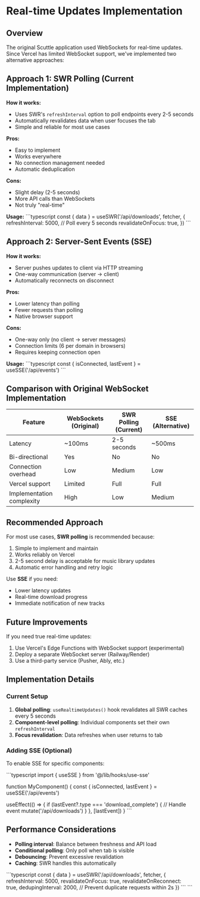 # Real-time Updates Implementation

## Overview

The original Scuttle application used WebSockets for real-time updates. Since Vercel has limited WebSocket support, we've implemented two alternative approaches:

## Approach 1: SWR Polling (Current Implementation)

**How it works:**
- Uses SWR's `refreshInterval` option to poll endpoints every 2-5 seconds
- Automatically revalidates data when user focuses the tab
- Simple and reliable for most use cases

**Pros:**
- Easy to implement
- Works everywhere
- No connection management needed
- Automatic deduplication

**Cons:**
- Slight delay (2-5 seconds)
- More API calls than WebSockets
- Not truly "real-time"

**Usage:**
\`\`\`typescript
const { data } = useSWR('/api/downloads', fetcher, {
  refreshInterval: 5000, // Poll every 5 seconds
  revalidateOnFocus: true,
})
\`\`\`

## Approach 2: Server-Sent Events (SSE)

**How it works:**
- Server pushes updates to client via HTTP streaming
- One-way communication (server → client)
- Automatically reconnects on disconnect

**Pros:**
- Lower latency than polling
- Fewer requests than polling
- Native browser support

**Cons:**
- One-way only (no client → server messages)
- Connection limits (6 per domain in browsers)
- Requires keeping connection open

**Usage:**
\`\`\`typescript
const { isConnected, lastEvent } = useSSE('/api/events')
\`\`\`

## Comparison with Original WebSocket Implementation

| Feature | WebSockets (Original) | SWR Polling (Current) | SSE (Alternative) |
|---------|----------------------|----------------------|-------------------|
| Latency | ~100ms | 2-5 seconds | ~500ms |
| Bi-directional | Yes | No | No |
| Connection overhead | Low | Medium | Low |
| Vercel support | Limited | Full | Full |
| Implementation complexity | High | Low | Medium |

## Recommended Approach

For most use cases, **SWR polling** is recommended because:
1. Simple to implement and maintain
2. Works reliably on Vercel
3. 2-5 second delay is acceptable for music library updates
4. Automatic error handling and retry logic

Use **SSE** if you need:
- Lower latency updates
- Real-time download progress
- Immediate notification of new tracks

## Future Improvements

If you need true real-time updates:
1. Use Vercel's Edge Functions with WebSocket support (experimental)
2. Deploy a separate WebSocket server (Railway/Render)
3. Use a third-party service (Pusher, Ably, etc.)

## Implementation Details

### Current Setup

1. **Global polling**: `useRealtimeUpdates()` hook revalidates all SWR caches every 5 seconds
2. **Component-level polling**: Individual components set their own `refreshInterval`
3. **Focus revalidation**: Data refreshes when user returns to tab

### Adding SSE (Optional)

To enable SSE for specific components:

\`\`\`typescript
import { useSSE } from '@/lib/hooks/use-sse'

function MyComponent() {
  const { isConnected, lastEvent } = useSSE('/api/events')
  
  useEffect(() => {
    if (lastEvent?.type === 'download_complete') {
      // Handle event
      mutate('/api/downloads')
    }
  }, [lastEvent])
}
\`\`\`

## Performance Considerations

- **Polling interval**: Balance between freshness and API load
- **Conditional polling**: Only poll when tab is visible
- **Debouncing**: Prevent excessive revalidation
- **Caching**: SWR handles this automatically

\`\`\`typescript
const { data } = useSWR('/api/downloads', fetcher, {
  refreshInterval: 5000,
  revalidateOnFocus: true,
  revalidateOnReconnect: true,
  dedupingInterval: 2000, // Prevent duplicate requests within 2s
})
\`\`\`
\`\`\`
